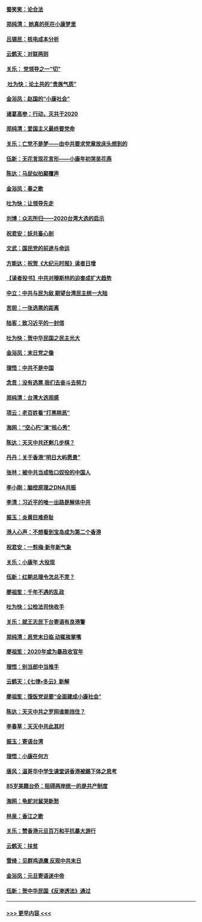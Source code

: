#### [蜀笑笑：论合法](../pages/nsc993/n11808064.md?t=01210501) 
#### [郑纯清： 她真的死在小康梦里](../pages/nsc993/n11806623.md?t=01210501) 
#### [吕锡民：核电成本分析](../pages/nsc993/n11806284.md?t=01210501) 
#### [云鹤天：对联两则](../pages/nsc993/n11805957.md?t=01210501) 
#### [关乐： 党领导之一“切”](../pages/nsc993/n11804505.md?t=01210501) 
#### [ 吐为快：论土共的“贵族气质”](../pages/nsc993/n11804490.md?t=01210501) 
#### [金浴凤：赵国的“小康社会”](../pages/nsc993/n11804452.md?t=01210501) 
#### [诸葛高参：行动，灭共于2020](../pages/nsc993/n11804120.md?t=01210501) 
#### [郑纯清：爱国主义最终要党命](../pages/nsc993/n11802197.md?t=01210501) 
#### [关乐：亡党不是梦——由中共要求党章放床头想到的](../pages/nsc993/n11802156.md?t=01210501) 
#### [伍新：无花言现花言形——小康年初哭吴花燕](../pages/nsc993/n11800044.md?t=01210501) 
#### [陈达：马屁似拍颠覆声](../pages/nsc993/n11800010.md?t=01210501) 
#### [金浴凤：春之歌](../pages/nsc993/n11797687.md?t=01210501) 
#### [吐为快：让领导先走](../pages/nsc993/n11797512.md?t=01210501) 
#### [刘博：众志所归——2020台湾大选的启示](../pages/nsc993/n11796878.md?t=01210501) 
#### [祝君安：妖共畜心剖](../pages/nsc993/n11794273.md?t=01210501) 
#### [文武：国民党的前途与命运](../pages/nsc993/n11794198.md?t=01210501) 
#### [方能达：祝贺《大纪元时报》读者日增](../pages/nsc993/n11793807.md?t=01210501) 
#### [【读者投书】中共对穆斯林的迫害成扩大趋势](../pages/nsc993/n11791371.md?t=01210501) 
#### [中立：中共与民为敌 期望台湾民主统一大陆](../pages/nsc993/n11790392.md?t=01210501) 
#### [苦胆：一张选票的距离](../pages/nsc993/n11788914.md?t=01210501) 
#### [陆客：致习近平的一封信](../pages/nsc993/n11788867.md?t=01210501) 
#### [吐为快：贺中华民国之民主光大](../pages/nsc993/n11788618.md?t=01210501) 
#### [金浴凤：末日党之像](../pages/nsc993/n11787475.md?t=01210501) 
#### [理悟：中共不是中国](../pages/nsc993/n11787463.md?t=01210501) 
#### [念贲：没有选票  我们去奋斗去努力](../pages/nsc993/n11787398.md?t=01210501) 
#### [郑纯清：台湾大选观感](../pages/nsc993/n11786210.md?t=01210501) 
#### [项云：老百姓看“打黑除恶”](../pages/nsc993/n11785398.md?t=01210501) 
#### [海网：“空心朽”演“核心秀”](../pages/nsc993/n11783874.md?t=01210501) 
#### [陈达：天灭中共还剩几步棋？](../pages/nsc993/n11783719.md?t=01210501) 
#### [丹丹：关于香港“明日大屿愿景”](../pages/nsc993/n11783273.md?t=01210501) 
#### [张林：被中共当成牲口奴役的中国人](../pages/nsc993/n11782397.md?t=01210501) 
#### [李小刚：脑控原理之DNA共振](../pages/nsc993/n11780962.md?t=01210501) 
#### [李清：习近平的唯一出路是解体中共](../pages/nsc993/n11780866.md?t=01210501) 
#### [振玉：炎黄巨难奇耻](../pages/nsc993/n11779632.md?t=01210501) 
#### [港人心声：不想看到宝岛成为第二个香港](../pages/nsc993/n11778817.md?t=01210501) 
#### [祝君安：一剪梅‧新年新气象](../pages/nsc993/n11776340.md?t=01210501) 
#### [关乐：小康年 大役现](../pages/nsc993/n11774213.md?t=01210501) 
#### [伍新：红朝总理令怎总不灵？](../pages/nsc993/n11770813.md?t=01210501) 
#### [廖祖笙：千年不遇的乱政](../pages/nsc993/n11770373.md?t=01210501) 
#### [吐为快：公检法司快收手](../pages/nsc993/n11770359.md?t=01210501) 
#### [关乐：就王志民下台寄语有良港警](../pages/nsc993/n11769903.md?t=01210501) 
#### [郑纯清：恶党末日临 动辄挨掌嘴](../pages/nsc993/n11769356.md?t=01210501) 
#### [廖祖笙：2020年或为暴政收官年](../pages/nsc993/n11768216.md?t=01210501) 
#### [理悟：别当郎中当推手](../pages/nsc993/n11768243.md?t=01210501) 
#### [云鹤天：《七律▪冬云》新解](../pages/nsc993/n11768204.md?t=01210501) 
#### [廖祖笙：饿饭党说要“全面建成小康社会”](../pages/nsc993/n11767482.md?t=01210501) 
#### [陈达：天灭中共之罗网谁能挡住？](../pages/nsc993/n11767465.md?t=01210501) 
#### [李春草：天灭中共此其时](../pages/nsc993/n11767452.md?t=01210501) 
#### [振玉：寄语台湾](../pages/nsc993/n11767432.md?t=01210501) 
#### [理悟：小康在何方](../pages/nsc993/n11767394.md?t=01210501) 
#### [唐风：温哥华中学生课堂讲香港被踢下体之思考](../pages/nsc993/n11766848.md?t=01210501) 
#### [85岁美籍台侨：阻碍两岸统一的是共产制度](../pages/nsc993/n11765043.md?t=01210501) 
#### [海网：龟蛇对鼠哭新愁](../pages/nsc993/n11764895.md?t=01210501) 
#### [林泉：香江之歌](../pages/nsc993/n11764415.md?t=01210501) 
#### [关乐：赞香港元旦百万和平抗暴大游行](../pages/nsc993/n11764382.md?t=01210501) 
#### [云鹤天：扶贫](../pages/nsc993/n11764245.md?t=01210501) 
#### [雪绮：见群鸡退鹰  反观中共末日](../pages/nsc993/n11762112.md?t=01210501) 
#### [金浴凤：元旦寄语迷中帝](../pages/nsc993/n11761788.md?t=01210501) 
#### [伍新：贺中华民国《反渗透法》通过](../pages/nsc993/n11761994.md?t=01210501) 

----
#### [ >>> 更早内容 <<< ](../indexes/nsc993-earlier.md)
